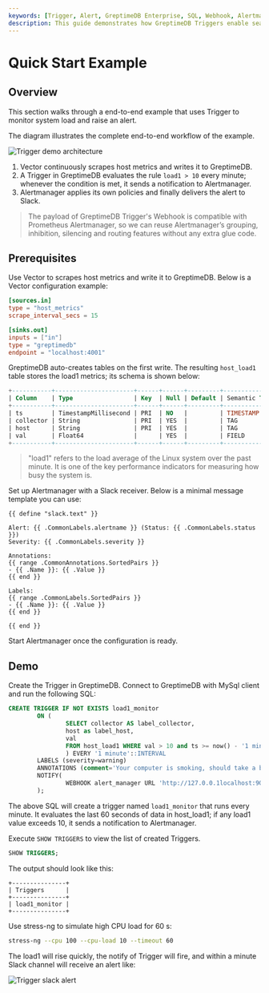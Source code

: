 ```yaml
---
keywords: [Trigger, Alert, GreptimeDB Enterprise, SQL, Webhook, Alertmanager, Slack]
description: This guide demonstrates how GreptimeDB Triggers enable seamless integration with the Prometheus Alertmanager ecosystem for comprehensive monitoring and alerting.
---
```


# Quick Start Example

## Overview

This section walks through a end-to-end example that uses Trigger to monitor
system load and raise an alert.

The diagram illustrates the complete end-to-end workflow of the example.

![Trigger demo architecture](/trigger-demo-architecture.png)

1. Vector continuously scrapes host metrics and writes it to GreptimeDB.
2. A Trigger in GreptimeDB evaluates the rule `load1 > 10` every minute; whenever
    the condition is met, it sends a notification to Alertmanager.
3. Alertmanager applies its own policies and finally delivers the alert to Slack.

> The payload of GreptimeDB Trigger's Webhook is compatible with Prometheus
Alertmanager, so we can reuse Alertmanager’s grouping, inhibition, silencing and
routing features without any extra glue code.

## Prerequisites

Use Vector to scrapes host metrics and write it to GreptimeDB. Below is a Vector
configuration example:

```toml
[sources.in]
type = "host_metrics"
scrape_interval_secs = 15

[sinks.out]
inputs = ["in"]
type = "greptimedb"
endpoint = "localhost:4001"
```

GreptimeDB auto-creates tables on the first write. The resulting `host_load1`
table stores the load1 metrics; its schema is shown below:

```sql
+-----------+----------------------+------+------+---------+---------------+
| Column    | Type                 | Key  | Null | Default | Semantic Type |
+-----------+----------------------+------+------+---------+---------------+
| ts        | TimestampMillisecond | PRI  | NO   |         | TIMESTAMP     |
| collector | String               | PRI  | YES  |         | TAG           |
| host      | String               | PRI  | YES  |         | TAG           |
| val       | Float64              |      | YES  |         | FIELD         |
+-----------+----------------------+------+------+---------+---------------+
```

> "load1" refers to the load average of the Linux system over the past minute.
It is one of the key performance indicators for measuring how busy the system is.

Set up Alertmanager with a Slack receiver. Below is a minimal message template
you can use:

```text
{{ define "slack.text" }}

Alert: {{ .CommonLabels.alertname }} (Status: {{ .CommonLabels.status }})
Severity: {{ .CommonLabels.severity }}

Annotations:
{{ range .CommonAnnotations.SortedPairs }}
- {{ .Name }}: {{ .Value }}
{{ end }}

Labels:
{{ range .CommonLabels.SortedPairs }}
- {{ .Name }}: {{ .Value }}
{{ end }}

{{ end }}
```

Start Alertmanager once the configuration is ready.


## Demo

Create the Trigger in GreptimeDB.
Connect to GreptimeDB with MySql client and run the following SQL:

```sql
CREATE TRIGGER IF NOT EXISTS load1_monitor
        ON (
                SELECT collector AS label_collector, 
                host as label_host, 
                val 
                FROM host_load1 WHERE val > 10 and ts >= now() - '1 minutes'::INTERVAL
                ) EVERY '1 minute'::INTERVAL
        LABELS (severity=warning)
        ANNOTATIONS (comment='Your computer is smoking, should take a break.')
        NOTIFY(
                WEBHOOK alert_manager URL 'http://127.0.0.1localhost:9093' WITH (timeout="1m")
        );
```

The above SQL will create a trigger named `load1_monitor` that runs every minute.
It evaluates the last 60 seconds of data in host_load1; if any load1 value 
exceeds 10, it sends a notification to Alertmanager.

Execute `SHOW TRIGGERS` to view the list of created Triggers.

```sql
SHOW TRIGGERS;
```

The output should look like this:

```text
+---------------+
| Triggers      |
+---------------+
| load1_monitor |
+---------------+
```

Use stress-ng to simulate high CPU load for 60 s:

```bash
stress-ng --cpu 100 --cpu-load 10 --timeout 60
```

The load1 will rise quickly, the notify of Trigger will fire, and within a minute
Slack channel will receive an alert like:

![Trigger slack alert](/trigger-slack-alert.png)
